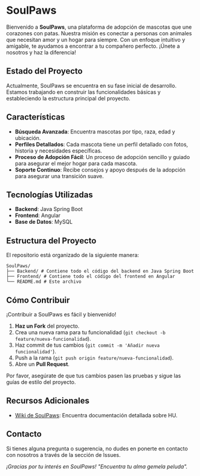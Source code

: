 # SoulPaws
Bienvenido a **SoulPaws**, una plataforma de adopción de mascotas que une corazones con patas. Nuestra misión es conectar a personas con animales que necesitan amor y un hogar para siempre. Con un enfoque intuitivo y amigable, te ayudamos a encontrar a tu compañero perfecto. ¡Únete a nosotros y haz la diferencia!

## Estado del Proyecto
Actualmente, SoulPaws se encuentra en su fase inicial de desarrollo. Estamos trabajando en construir las funcionalidades básicas y estableciendo la estructura principal del proyecto. 

## Características
- **Búsqueda Avanzada**: Encuentra mascotas por tipo, raza, edad y ubicación.
- **Perfiles Detallados**: Cada mascota tiene un perfil detallado con fotos, historia y necesidades específicas.
- **Proceso de Adopción Fácil**: Un proceso de adopción sencillo y guiado para asegurar el mejor hogar para cada mascota.
- **Soporte Continuo**: Recibe consejos y apoyo después de la adopción para asegurar una transición suave.

## Tecnologías Utilizadas
- **Backend**: Java Spring Boot
- **Frontend**: Angular
- **Base de Datos**: MySQL

## Estructura del Proyecto
El repositorio está organizado de la siguiente manera:
```plaintext
SoulPaws/
├── Backend/ # Contiene todo el código del backend en Java Spring Boot
├── Frontend/ # Contiene todo el código del frontend en Angular
└── README.md # Este archivo
```

## Cómo Contribuir

¡Contribuir a SoulPaws es fácil y bienvenido!

1. **Haz un Fork** del proyecto.
2. Crea una nueva rama para tu funcionalidad (`git checkout -b feature/nueva-funcionalidad`).
3. Haz commit de tus cambios (`git commit -m 'Añadir nueva funcionalidad'`).
4. Push a la rama (`git push origin feature/nueva-funcionalidad`).
5. Abre un **Pull Request**.

Por favor, asegúrate de que tus cambios pasen las pruebas y sigue las guías de estilo del proyecto.

## Recursos Adicionales

- [Wiki de SoulPaws](https://github.com/Tri-Angular/SoulPaws/wiki): Encuentra documentación detallada sobre HU.

## Contacto

Si tienes alguna pregunta o sugerencia, no dudes en ponerte en contacto con nosotros a través de la sección de Issues.


*¡Gracias por tu interés en SoulPaws! "Encuentra tu alma gemela peluda".*


